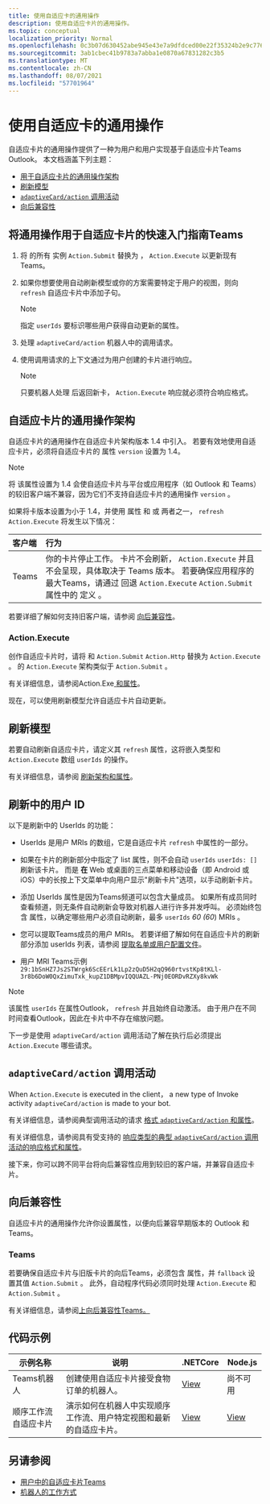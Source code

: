 ```yaml
---
title: 使用自适应卡的通用操作
description: 使用自适应卡片的通用操作。
ms.topic: conceptual
localization_priority: Normal
ms.openlocfilehash: 0c3b07d630452abe945e43e7a9dfdced00e22f35324b2e9c7768b6bca5a0d065
ms.sourcegitcommit: 3ab1cbec41b9783a7abba1e0870a67831282c3b5
ms.translationtype: MT
ms.contentlocale: zh-CN
ms.lasthandoff: 08/07/2021
ms.locfileid: "57701964"
---
```

# <a name="work-with-universal-actions-for-adaptive-cards"></a>使用自适应卡的通用操作

自适应卡片的通用操作提供了一种为用户和用户实现基于自适应卡片Teams Outlook。 本文档涵盖下列主题：

* [用于自适应卡片的通用操作架构](#schema-for-universal-actions-for-adaptive-cards)
* [刷新模型](#refresh-model)
* [`adaptiveCard/action` 调用活动](#adaptivecardaction-invoke-activity)
* [向后兼容性](#backward-compatibility)

## <a name="quick-start-guide-to-use-universal-actions-for-adaptive-cards-in-teams"></a>将通用操作用于自适应卡片的快速入门指南Teams

1. 将 的所有 实例 `Action.Submit` 替换为 ， `Action.Execute` 以更新现有Teams。
2. 如果你想要使用自动刷新模型或你的方案需要特定于用户的视图，则向 `refresh` 自适应卡片中添加子句。

    >[!NOTE]
    > 指定 `userIds` 要标识哪些用户获得自动更新的属性。

3. 处理 `adaptiveCard/action` 机器人中的调用请求。
4. 使用调用请求的上下文通过为用户创建的卡片进行响应。

    > [!NOTE]
    > 只要机器人处理 后返回新卡， `Action.Execute` 响应就必须符合响应格式。

## <a name="schema-for-universal-actions-for-adaptive-cards"></a>自适应卡片的通用操作架构

自适应卡片的通用操作在自适应卡片架构版本 1.4 中引入。 若要有效地使用自适应卡片，必须将自适应卡片的 属性 `version` 设置为 1.4。

> [!NOTE]
> 将 该属性设置为 1.4 会使自适应卡片与平台或应用程序（如 Outlook 和 Teams）的较旧客户端不兼容，因为它们不支持自适应卡片的通用操作 `version` 。

如果将卡版本设置为小于 1.4，并使用 属性 和 或 两者之一， `refresh` `Action.Execute` 将发生以下情况：

| 客户端 | 行为 |
| :-- | :-- |
| Teams | 你的卡片停止工作。 卡片不会刷新， `Action.Execute` 并且不会呈现，具体取决于 Teams 版本。 若要确保应用程序的最大Teams，请通过 回退 `Action.Execute` `Action.Submit` 属性中的 定义 。 |

若要详细了解如何支持旧客户端，请参阅 [向后兼容性](#backward-compatibility)。

### <a name="actionexecute"></a>Action.Execute

创作自适应卡片时，请将 和 `Action.Submit` `Action.Http` 替换为 `Action.Execute` 。 的 `Action.Execute` 架构类似于 `Action.Submit` 。

有关详细信息，请参阅Action.Exe[ 和属性](/adaptive-cards/authoring-cards/universal-action-model#actionexecute)。

现在，可以使用刷新模型允许自适应卡片自动更新。

## <a name="refresh-model"></a>刷新模型

若要自动刷新自适应卡片，请定义其 `refresh` 属性，这将嵌入类型和 `Action.Execute` 数组 `userIds` 的操作。

有关详细信息，请参阅 [刷新架构和属性](/adaptive-cards/authoring-cards/universal-action-model#refresh-mechanism)。

## <a name="user-ids-in-refresh"></a>刷新中的用户 ID

以下是刷新中的 UserIds 的功能：

* UserIds 是用户 MRIs 的数组，它是自适应卡片 `refresh` 中属性的一部分。

* 如果在卡片的刷新部分中指定了 list 属性，则不会自动 `userIds` `userIds: []` 刷新该卡片。 而是 **在** Web 或桌面的三点菜单和移动设备（即 Android 或 iOS）中的长按上下文菜单中向用户显示"刷新卡片"选项，以手动刷新卡片。

* 添加 UserIds 属性是因为Teams频道可以包含大量成员。 如果所有成员同时查看频道，则无条件自动刷新会导致对机器人进行许多并发呼叫。 必须始终包含 属性，以确定哪些用户必须自动刷新，最多 `userIds` *60 (60*) MRIs 。

* 您可以提取Teams成员的用户 MRIs。 若要详细了解如何在自适应卡片的刷新部分添加 userIds 列表，请参阅 [提取名单或用户配置文件](/microsoftteams/platform/bots/how-to/get-teams-context?tabs=dotnet#fetch-the-roster-or-user-profile)。

* 用户 MRI Teams示例`29:1bSnHZ7Js2STWrgk6ScEErLk1Lp2zQuD5H2qQ960rtvstKp8tKLl-3r8b6DoW0QxZimuTxk_kupZ1DBMpvIQQUAZL-PNj0EORDvRZXy8kvWk`

> [!NOTE]
> 该属性 `userIds` 在属性Outlook， `refresh` 并且始终自动激活。 由于用户在不同时间查看Outlook，因此在卡片中不存在缩放问题。

下一步是使用 `adaptiveCard/action` 调用活动了解在执行后必须提出 `Action.Execute` 哪些请求。

## <a name="adaptivecardaction-invoke-activity"></a>`adaptiveCard/action` 调用活动

When `Action.Execute` is executed in the client， a new type of Invoke activity `adaptiveCard/action` is made to your bot.

有关详细信息，请参阅典型调用活动的请求 [格式 `adaptiveCard/action` 和属性](/adaptive-cards/authoring-cards/universal-action-model#request-format)。

有关详细信息，请参阅具有受支持的 [响应类型的典型 `adaptiveCard/action` 调用活动的响应格式和属性](/adaptive-cards/authoring-cards/universal-action-model#response-format)。

接下来，你可以跨不同平台将向后兼容性应用到较旧的客户端，并兼容自适应卡片。

## <a name="backward-compatibility"></a>向后兼容性

自适应卡片的通用操作允许你设置属性，以便向后兼容早期版本的 Outlook 和 Teams。

### <a name="teams"></a>Teams

若要确保自适应卡片与旧版卡片的向后Teams，必须包含 属性，并 `fallback` 设置其值 `Action.Submit` 。 此外，自动程序代码必须同时处理 `Action.Execute` 和 `Action.Submit` 。

有关详细信息，请参阅[上向后兼容性Teams。](/adaptive-cards/authoring-cards/universal-action-model#teams)

## <a name="code-samples"></a>代码示例

|示例名称 | 说明 | .NETCore | Node.js |
|----------------|-----------------|--------------|--------------|
| Teams机器人 | 创建使用自适应卡片接受食物订单的机器人。 |[View](https://github.com/OfficeDev/Microsoft-Teams-Samples/tree/main/samples/bot-teams-catering/csharp)| 尚不可用 |
| 顺序工作流自适应卡片 | 演示如何在机器人中实现顺序工作流、用户特定视图和最新的自适应卡片。 | [View](https://github.com/OfficeDev/Microsoft-Teams-Samples/tree/main/samples/bot-sequential-flow-adaptive-cards/csharp) | [View](https://github.com/OfficeDev/Microsoft-Teams-Samples/tree/main/samples/bot-sequential-flow-adaptive-cards/nodejs) |

## <a name="see-also"></a>另请参阅

* [用户中的自适应卡片Teams](~/task-modules-and-cards/cards/cards-actions.md#adaptive-cards-actions)
* [机器人的工作方式](/azure/bot-service/bot-builder-basics?view=azure-bot-service-4.0&preserve-view=true)
